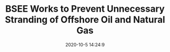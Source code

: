 ---
"title": "BSEE Works to Prevent Unnecessary Stranding of Offshore Oil and Natural Gas"
"date": "2020-10-5 14:24:9"
"feed_name": "BSEE"
"feed_website": "https://www.bsee.gov/"
"feed_rss": "https://www.bsee.gov/feed/news-items/rss.xml"
"link": "https://www.bsee.gov/newsroom/latest-news/statements-and-releases/press-releases/bsee-works-to-prevent-unnecessary"
"file": "_posts/2020-10-5-14-24-9_BSEE_82a04b7d34e6d4fc0b49c939bd529517b8306c1b.md"
"accident": "0"
"drilling": "0"
"dead": "0"
"injured": "0"
---